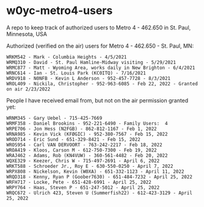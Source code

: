 # w0yc-metro4-users
A repo to keep track of authorized users to Metro 4 - 462.650 in St. Paul, Minnesota, USA

Authorized (verified on the air) users for Metro 4 - 462.650 - St. Paul, MN:
`````
WRKM542 - Mark - Columbia Heights - 4/5/2021
WRMQ310 - David - St. Paul Hamline-Midway visiting - 5/29/2021
WRMC877 - Matt - Wyoming Area, works daily in New Brighton - 6/4/2021
WRNC614 - Ian - St. Louis Park (KC0ITQ) - 7/16/2021
WRDV918 - N0NFB - Kevin L Anderson - 952-457-7728 - 8/3/2021
WROL409 - Nickila, Christopher - 952-963-6085 - Feb 22, 2022 - Granted on air 2/23/2022
`````

People I have received email from, but not on the air permission granted yet:
`````
WRNM345 - Gary Uebel - 715-425-7669
WRMF358 - Daniel Brookins - 952-221-6490 - Family Users:  4
WRPE706 - Jon Hess (N2FGB) - 862-812-1167‬ - Feb 1, 2022
WRNA985 - Kevin Vick (KFØGIC) - 952-380-7567 - Feb 15, 2022
WROD714 - Eric Sund - 651-329-8421 - Feb 15, 2022
WROS954 - Carl VAN DERVOORT - 763-242-2217 - Feb 18, 2022
WROA419 - Kloos, Carson M - 612-750-7300 - Feb 19, 2022
WRAJ462 - Adams, Rob (KN4VUW) - 360-561-4482 - Feb 20, 2022
WQXE329 - Keezer, Chris W - 715-497-2691 - April 6, 2022
WRKT588 - Schroeder Jr., Roy E - 630-550-0250 - April 7, 2022
WRPX808 - Nickelson, Kevin (W0XA) - 651-332-1123 - April 11, 2022
WRQD318 - Kenny, Ryan P (Goober7630) - 651-484-7232 - April 25, 2022
WRFH717 - Locke, Pete - 651-428-6991 - April 25, 2022
WRPY764 - Haas, Steven P - 651-247-5012 - April 25, 2022
WRQC672 - Ulrich 423, Steven U (Summerfish22) - 612-423-3129 - April 25, 2022
`````
